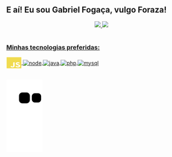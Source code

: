 ## E aí! Eu sou Gabriel Fogaça, vulgo Foraza!

<div align="center">
  <a href="https://github.com/foraza">
  <img height="180em" src="https://github-readme-stats.vercel.app/api?username=foraza&show_icons=true&theme=algolia&include_all_commits=true&count_private=true"/>
  <img height="180em" src="https://github-readme-stats.vercel.app/api/top-langs/?username=foraza&layout=compact&langs_count=7&theme=algolia"/>
</div><br>


### Minhas tecnologias preferidas:

<img align="center" alt="js" height="30" width="40" src="https://raw.githubusercontent.com/devicons/devicon/master/icons/javascript/javascript-plain.svg">
<img align="center" alt="node" height="30" width="40" src="https://cdn.jsdelivr.net/gh/devicons/devicon/icons/nodejs/nodejs-original.svg">
<img align="center" alt="java" height="60" width="40" src="https://cdn.jsdelivr.net/gh/devicons/devicon/icons/java/java-original.svg">
<img align="center" alt="php" height="60" width="40" src="https://cdn.jsdelivr.net/gh/devicons/devicon/icons/php/php-plain.svg">
<img align="center" alt="mysql" height="65" width="45" src="https://cdn.jsdelivr.net/gh/devicons/devicon/icons/mysql/mysql-plain-wordmark.svg">


##
![Snake animation](https://github.com/foraza/foraza/blob/output/github-contribution-grid-snake.svg)
